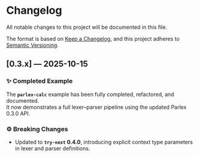 # Changelog

All notable changes to this project will be documented in this file.

The format is based on [Keep a Changelog],
and this project adheres to [Semantic Versioning].

[Keep a Changelog]: https://keepachangelog.com/en/1.0.0/
[Semantic Versioning]: https://semver.org/spec/v2.0.0.html

## [0.3.x] — 2025-10-15

### ✨ Completed Example

The **`parlex-calc`** example has been fully completed, refactored, and documented.  
It now demonstrates a full lexer–parser pipeline using the updated Parlex 0.3.0 API.

### ⚙️  Breaking Changes

- Updated to **`try-next` 0.4.0**, introducing explicit context type parameters in lexer and parser definitions.

